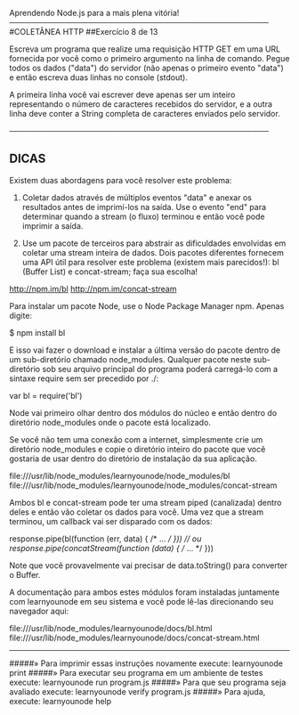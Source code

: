 Aprendendo Node.js para a mais plena vitória!
───────────────────────────────────────────────
#COLETÂNEA HTTP
##Exercício 8 de 13

Escreva um programa que realize uma requisição HTTP GET em uma URL fornecida por você como o primeiro argumento na linha de comando. Pegue todos os dados ("data") do servidor (não apenas o primeiro evento "data") e então escreva duas linhas no console (stdout).

A primeira linha você vai escrever deve apenas ser um inteiro representando o número de caracteres recebidos do servidor, e a outra linha deve conter a String completa de caracteres enviados pelo servidor.

───────────────────────────────────────────────
## DICAS

Existem duas abordagens para você resolver este problema:

1) Coletar dados através de múltiplos eventos "data" e anexar os resultados antes de imprimí-los na saída. Use o evento "end" para determinar quando a stream (o fluxo) terminou e então você pode imprimir a saída.

2) Use um pacote de terceiros para abstrair as dificuldades envolvidas em coletar uma stream inteira de dados. Dois pacotes diferentes fornecem uma API útil para resolver este problema (existem mais parecidos!): bl (Buffer List) e concat-stream; faça sua escolha!

 <http://npm.im/bl>
 <http://npm.im/concat-stream>

Para instalar um pacote Node, use o Node Package Manager npm. Apenas digite:

   $ npm install bl

E isso vai fazer o download e instalar a última versão do pacote dentro de um sub-diretório chamado node_modules. Qualquer pacote neste sub-diretório sob seu arquivo principal do programa poderá carregá-lo com a sintaxe require sem ser precedido por ./:

   var bl = require('bl')

Node vai primeiro olhar dentro dos módulos do núcleo e então dentro do diretório node_modules onde o pacote está localizado.

Se você não tem uma conexão com a internet, simplesmente crie um diretório node_modules e copie o diretório inteiro do pacote que você gostaria de usar dentro do diretório de instalação da sua aplicação.

 file:///usr/lib/node_modules/learnyounode/node_modules/bl
 file:///usr/lib/node_modules/learnyounode/node_modules/concat-stream

Ambos bl e concat-stream pode ter uma stream piped (canalizada) dentro deles e então vão coletar os dados para você. Uma vez que a stream terminou, um callback vai ser disparado com os dados:

   response.pipe(bl(function (err, data) { /* ... */ }))
   // ou
   response.pipe(concatStream(function (data) { /* ... */ }))

Note que você provavelmente vai precisar de data.toString() para converter o Buffer.

A documentação para ambos estes módulos foram instaladas juntamente com learnyounode em seu sistema e você pode lê-las direcionando seu navegador aqui:

 file:///usr/lib/node_modules/learnyounode/docs/bl.html
 file:///usr/lib/node_modules/learnyounode/docs/concat-stream.html

-------------------------------------------------------------------------------

#####» Para imprimir essas instruções novamente execute: learnyounode print
#####» Para executar seu programa em um ambiente de testes execute: learnyounode run program.js
#####» Para que seu programa seja avaliado execute: learnyounode verify program.js
#####» Para ajuda, execute: learnyounode help
